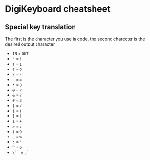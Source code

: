 # DigiKeyboard cheatsheet
## Special key translation
The first is the character you use in code, the second charecter is the desired output character
- `IN` = `OUT`
- `"` = `!`
- `!` = `1`
- `)` = `0`
- `/` = `-`
- `-` = `=`
- `*` = `8`
- `@` = `2`
- `&` = `7`
- `#` = `3`
- `{` = `/`
- `}` = `(`
- `]` = `)`
- `1` = `+`
- `>` = `:`
- `(` = `9`
- `_` = `%`
- `:` = `"`
- `^` = `6`
- `\`` = `;`
